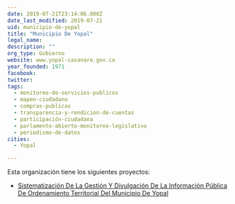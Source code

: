 ```yaml
---
date: 2019-07-21T23:14:06.000Z
date_last_modified: 2019-07-21
uid: municipio-de-yopal
title: "Municipio De Yopal"
legal_name: 
description: ""
org_type: Gobierno
website: www.yopal-casanare.gov.co
year_founded: 1971
facebook: 
twitter: 
tags:
  - monitoreo-de-servicios-publicos
  - mapeo-ciudadano
  - compras-publicas
  - transparencia-y-rendicion-de-cuentas
  - participación-ciudadana
  - parlamento-abierto-monitoreo-legislativo
  - periodismo-de-datos
cities: 
  - Yopal

---
```


Esta organización tiene los siguientes proyectos:

- [Sistematización De La Gestión Y Divulgación De La Información Pública De Ordenamiento Territorial Del Municipio De Yopal](/i/sistematizacion-de-la-gestion-y-divulgacion-de-la-informacion-publica-de-ordenamiento-territorial-del-municipio-de-yopal.html)
